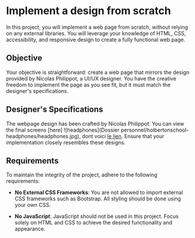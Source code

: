# Implement a design from scratch

In this project, you will implement a web page from scratch, without relying on any external libraries. You will leverage your knowledge of HTML, CSS, accessibility, and responsive design to create a fully functional web page.

## Objective

Your objective is straightforward: create a web page that mirrors the design provided by Nicolas Philippot, a UI/UX designer. You have the creative freedom to implement the page as you see fit, but it must match the designer's specifications.

## Designer's Specifications

The webpage design has been crafted by Nicolas Philippot. You can view the final screens [here] ![headphones](Dossier personnel/holbertonschool-headphones/headphones.jpg), dont voici [le lien](https://www.figma.com/file/FfnVADRC9xgI3yiZliTBYZ/Holberton-School---Headphone-company?type=design&node-id=0-1&mode=design&t=T0VxNnhDO69IivfZ-0). Ensure that your implementation closely resembles these designs.

## Requirements

To maintain the integrity of the project, adhere to the following requirements:

- **No External CSS Frameworks**: You are not allowed to import external CSS frameworks such as Bootstrap. All styling should be done using your own CSS.
  
- **No JavaScript**: JavaScript should not be used in this project. Focus solely on HTML and CSS to achieve the desired functionality and appearance.

